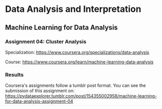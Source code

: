 # Data Analysis and Interpretation

## Machine Learning for Data Analysis

### Assignment 04: Cluster Analysis

Specialization: https://www.coursera.org/specializations/data-analysis

Course: https://www.coursera.org/learn/machine-learning-data-analysis

### Results

Coursera's assignments follow a tumblr post format. You can see the submission
of this assignment on:
https://pydataexplorer.tumblr.com/post/154355002958/machine-learning-for-data-analysis-assignment-04

